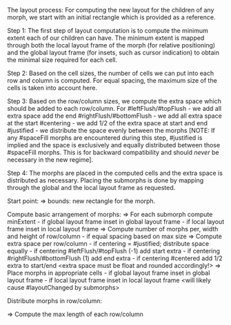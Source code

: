 The layout process:
For computing the new layout for the children of any morph, we start with an initial rectangle which is provided as a reference.

Step 1: The first step of layout computation is to compute the minimum extent each of our children can have. The minimum extent is mapped through both the local layout frame of the morph (for relative positioning) and the global layout frame (for insets, such as cursor indication) to obtain the minimal size required for each cell.

Step 2: Based on the cell sizes, the number of cells we can put into each row and column is computed. For equal spacing, the maximum size of the cells is taken into account here.

Step 3: Based on the row/column sizes, we compute the extra space which should be added to each row/column. For 
	#leftFlush/#topFlush - we add all extra space add the end
	#rightFlush/#bottomFlush - we add all extra space at the start
	#centering - we add 1/2 of the extra space at start and end
	#justified - we distribute the space evenly between the morphs
[NOTE: If any #spaceFill morphs are encountered during this step, #justified is implied and the space is exclusively and equally distributed between those #spaceFill morphs. This is for backward compatibility and should *never* be necessary in the new regime].

Step 4: The morphs are placed in the computed cells and the extra space is distributed as necessary. Placing the submorphs is done by mapping through the global and the local layout frame as requested.

Start point:
=> bounds: new rectangle for the morph.

Compute basic arrangement of morphs:
=> For each submorph compute minExtent
	- if global layout frame inset in global layout frame
	- if local layout frame inset in local layout frame
=> Compute number of morphs per, width and height of row/column
	- if equal spacing based on max size
=> Compute extra space per row/column
	- if centering = #justified; distribute space equally
	- if centering #leftFlush/#topFlush (-1) add start extra
	- if centering #rightFlush/#bottomFlush (1) add end extra
	- if centering #centered add 1/2 extra to start/end
	<extra space must be float and rounded accordingly!>
=> Place morphs in appropriate cells
	- if global layout frame inset in global layout frame
	- if local layout frame inset in local layout frame
	<will likely cause #layoutChanged by submorphs>

Distribute morphs in row/column:

=> Compute the max length of each row/column
